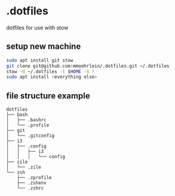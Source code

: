 # .dotfiles
dotfiles for use with stow

## setup new machine
```bash
sudo apt install git stow
git clone git@github.com:mmoehrlein/.dotfiles.git ~/.dotfiles
stow -d ~/.dotfiles -t $HOME -S *
sudo apt install <everything else>
```
## file structure example
    dotfiles
    ├── bash
    │   ├── .bashrc
    │   └── .profile
    ├── git
    │   └── .gitconfig
    ├── i3
    │   ├── .config
    │   │   ├── i3
    │   │   │   └── config
    ├── zile
    │   └── .zile
    └── zsh
        ├── .zprofile
        ├── .zshenv
        └── .zshrc

